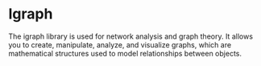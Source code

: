 # Igraph
The igraph library is used for network analysis and graph theory. It allows you to create, manipulate, analyze, and visualize graphs, which are mathematical structures used to model relationships between objects.

